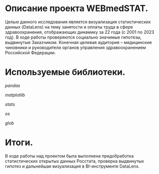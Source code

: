 # Описание проекта WEBmedSTAT.

Целью данного исследования является визуализация статистических данных (DataLens) на тему занятости и оплаты труда в сфере здравоохранения, отображающих динамику за 22 года (с 2001 по 2023 год). В ходе работы проверяются социально значимые гипотезы, выдвинутые Заказчиком. Конечная целевая аудитория – медицинские чиновники и руководители органов управления здравоохранением Российской Федерации.


# Используемые библиотеки.

*pandas*

*matplotlib*

*stats*

*os*

*glob*

# Итоги.

В ходе работы над проектом была выполнена предобработка статистических открытых данных Росстата, проверка выдвинутых гипотез и дальнейшая визуализация в BI-инструменте DataLens.
